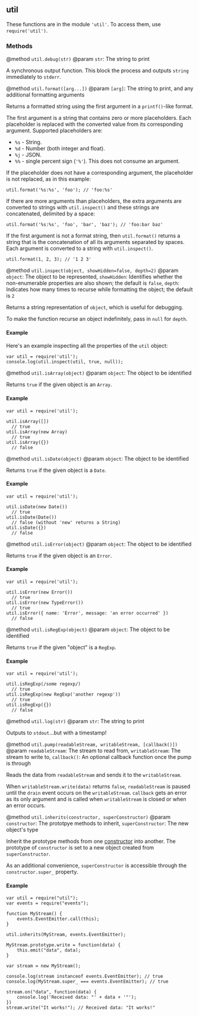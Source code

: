 ## util

These functions are in the module `'util'`. To access them, use `require('util')`.

### Methods

@method `util.debug(str)`
@param `str`: The string to print

A synchronous output function. This block the process and outputs `string` immediately to `stderr`.

@method `util.format([arg...])`
@param `[arg]`: The string to print, and any additional formatting arguments

Returns a formatted string using the first argument in a `printf()`-like format.

The first argument is a string that contains zero or more placeholders. Each placeholder is replaced with the converted value from its corresponding argument. Supported placeholders are:

* `%s` - String.
* `%d` - Number (both integer and float).
* `%j` - JSON.
* `%%` - single percent sign (`'%'`). This does not consume an argument.

If the placeholder does not have a corresponding argument, the placeholder is not replaced, as in this example:

    util.format('%s:%s', 'foo'); // 'foo:%s'

If there are more arguments than placeholders, the extra arguments are converted to strings with `util.inspect()` and these strings are concatenated, delimited by a space:

    util.format('%s:%s', 'foo', 'bar', 'baz'); // 'foo:bar baz'

If the first argument is not a format string, then `util.format()` returns a string that is the concatenation of all its arguments separated by spaces. Each argument is converted to a string with `util.inspect()`.

    util.format(1, 2, 3); // '1 2 3'

@method `util.inspect(object, showHidden=false, depth=2)`
@param `object`: The object to be represented, `showHidden`: Identifies whether the non-enumerable properties are also shown; the default is `false`, `depth`: Indicates how many times to recurse while formatting the object; the default is `2`

Returns a string representation of `object`, which is useful for debugging.

To make the function recurse an object indefinitely, pass in `null` for `depth`.

#### Example

Here's an example inspecting all the properties of the `util` object:

    var util = require('util');
    console.log(util.inspect(util, true, null));

@method `util.isArray(object)`
@param `object`: The object to be identified

Returns `true` if the given object is an `Array`.

#### Example

    var util = require('util');

    util.isArray([])
      // true
    util.isArray(new Array)
      // true
    util.isArray({})
      // false

@method `util.isDate(object)`
@param `object`: The object to be identified

Returns `true` if the given object is a `Date`.

#### Example

    var util = require('util');

    util.isDate(new Date())
      // true
    util.isDate(Date())
      // false (without 'new' returns a String)
    util.isDate({})
      // false


@method `util.isError(object)`
@param `object`: The object to be identified

Returns `true` if the given object is an `Error`.

#### Example

    var util = require('util');

    util.isError(new Error())
      // true
    util.isError(new TypeError())
      // true
    util.isError({ name: 'Error', message: 'an error occurred' })
      // false
 
@method `util.isRegExp(object)`
@param `object`: The object to be identified

Returns `true` if the given "object" is a `RegExp`.

#### Example

    var util = require('util');

    util.isRegExp(/some regexp/)
      // true
    util.isRegExp(new RegExp('another regexp'))
      // true
    util.isRegExp({})
      // false
      
 
@method `util.log(str)`
@param `str`: The string to print

Outputs to `stdout`...but with a timestamp!


@method `util.pump(readableStream, writableStream, [callback()])`
@param `readableStream`: The stream to read from, `writableStream`: The stream to write to, `callback()`: An optional callback function once the pump is through

Reads the data from `readableStream` and sends it to the `writableStream`.

When `writableStream.write(data)` returns `false`, `readableStream` is
paused until the `drain` event occurs on the `writableStream`. `callback` gets
an error as its only argument and is called when `writableStream` is closed or
when an error occurs.

@method `util.inherits(constructor, superConstructor)`
@param `constructor`: The prototpye methods to inherit, `superConstructor`: The new object's type

Inherit the prototype methods from one [constructor](https://developer.mozilla.org/en/JavaScript/Reference/Global_Objects/Object/constructor)
into another.  The prototype of `constructor` is set to a new
object created from `superConstructor`.

As an additional convenience, `superConstructor` is accessible through the `constructor.super_` property.

#### Example

    var util = require("util");
    var events = require("events");

    function MyStream() {
        events.EventEmitter.call(this);
    }

    util.inherits(MyStream, events.EventEmitter);

    MyStream.prototype.write = function(data) {
        this.emit("data", data);
    }

    var stream = new MyStream();

    console.log(stream instanceof events.EventEmitter); // true
    console.log(MyStream.super_ === events.EventEmitter); // true

    stream.on("data", function(data) {
        console.log('Received data: "' + data + '"');
    })
    stream.write("It works!"); // Received data: "It works!"
